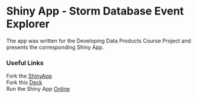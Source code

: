# Shiny App - Storm Database Event Explorer  
The app was written for the Developing Data Products Course Project and presents the corresponding Shiny App.

### Useful Links
Fork the [ShinyApp](https://github.com/TerryGrimaldi/Shiny_Project.git)  
Fork this [Deck](https://github.com/TerryGrimaldi/Slidify_Project.git)  
Run the Shiny App [Online](https://terrygrimaldi.shinyapps.io/Shiny_Project/)  

